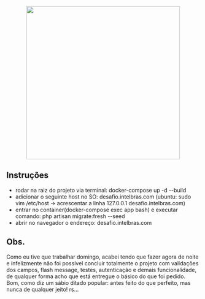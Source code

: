 <p align="center"><a href="https://laravel.com" target="_blank"><img src="https://raw.githubusercontent.com/laravel/art/master/logo-lockup/5%20SVG/2%20CMYK/1%20Full%20Color/laravel-logolockup-cmyk-red.svg" width="400"></a></p>

## Instruções
- rodar na raiz do projeto via terminal: docker-compose up -d --build
- adicionar o seguinte host no SO: desafio.intelbras.com (ubuntu: sudo vim /etc/host -> acrescentar a linha 127.0.0.1 desafio.intelbras.com)
- entrar no container(docker-compose exec app bash) e executar comando: php artisan migrate:fresh --seed
- abrir no navegador o endereço: desafio.intelbras.com

## Obs.

Como eu tive que trabalhar domingo, acabei tendo que fazer agora de noite e infelizmente não foi possível concluir totalmente o projeto com validações dos campos, flash message, testes, autenticação e demais funcionalidade, de qualquer forma acho que está entregue o básico do que foi pedido. Bom, como diz um sábio ditado popular: antes feito do que perfeito, mas nunca de qualquer jeito! rs...
